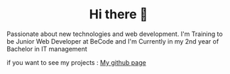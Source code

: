
<h1 align="center">  Hi there 👋</h1>
 
Passionate about new technologies and web development. I'm Training to be Junior Web Developer at BeCode and I'm Currently in my 2nd year of Bachelor in IT management

if you want to see my projects : [My github page](https://github.com/RomainM27/AllProject_Romain-Mathieu)
<!--
**RomainM27/RomainM27** is a ✨ _special_ ✨ repository because its `README.md` (this file) appears on your GitHub profile.

Here are some ideas to get you started:

- 🔭 I’m currently working on ...
- 🌱 I’m currently learning ...
- 👯 I’m looking to collaborate on ...
- 🤔 I’m looking for help with ...
- 💬 Ask me about ...
- 📫 How to reach me: ...
- 😄 Pronouns: ...
- ⚡ Fun fact: ...
-->
